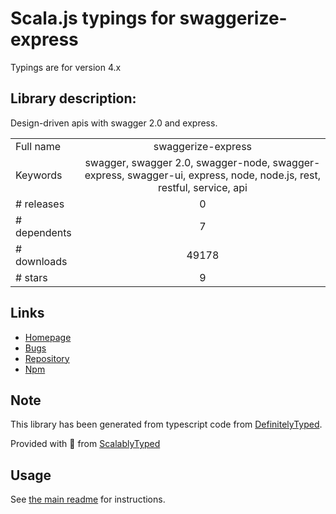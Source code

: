 
# Scala.js typings for swaggerize-express

Typings are for version 4.x

## Library description:
Design-driven apis with swagger 2.0 and express.

|                    |                 |
| ------------------ | :-------------: |
| Full name          | swaggerize-express |
| Keywords           | swagger, swagger 2.0, swagger-node, swagger-express, swagger-ui, express, node, node.js, rest, restful, service, api |
| # releases         | 0 |
| # dependents       | 7 |
| # downloads        | 49178 |
| # stars            | 9 |

## Links
- [Homepage](https://github.com/krakenjs/swaggerize-express#readme)
- [Bugs](http://github.com/krakenjs/swaggerize-express/issues)
- [Repository](https://github.com/krakenjs/swaggerize-express)
- [Npm](https://www.npmjs.com/package/swaggerize-express)
    


## Note
This library has been generated from typescript code from [DefinitelyTyped](https://definitelytyped.org).

Provided with :purple_heart: from [ScalablyTyped](https://github.com/oyvindberg/ScalablyTyped)

## Usage
See [the main readme](../../readme.md) for instructions.


